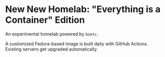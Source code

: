 # New New Homelab: "Everything is a Container" Edition

An experimental homelab powered by `bootc`.

A customized Fedora-based image is built daily with GitHub Actions.
Existing servers get upgraded automatically.
